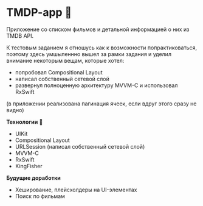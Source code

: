 # TMDP-app :eyes:
Приложение со списком фильмов и детальной информацией о них из TMDB API.

К тестовым заданием я отношусь как к возможности попрактиковаться, поэтому здесь умшыленнно вышел за рамки задания и уделил внимание некоторым вещам, которые хотел: 
- попробовал Compositional Layout 
- написал собственный сетевой слой
- развернул полноценную архитектуру MVVM-С и использовал RxSwift
  
(в приложении реализована пагинация ячеек, если вдруг этого сразу не видно)

**Технологии** :wrench: 
- UIKit
- Compositional Layout
- URLSession (написал собственный сетевой слой)
- MVVM-С
- RxSwift
- KingFisher
  
**Будущие доработки**
- Хеширование, плейсхолдеры на UI-элементах  
- Поиск по фильмам 

